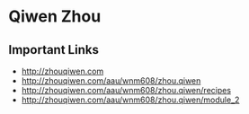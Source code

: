 # Qiwen Zhou

## Important Links


- http://zhouqiwen.com
- http://zhouqiwen.com/aau/wnm608/zhou.qiwen
- http://zhouqiwen.com/aau/wnm608/zhou.qiwen/recipes
- http://zhouqiwen.com/aau/wnm608/zhou.qiwen/module_2
